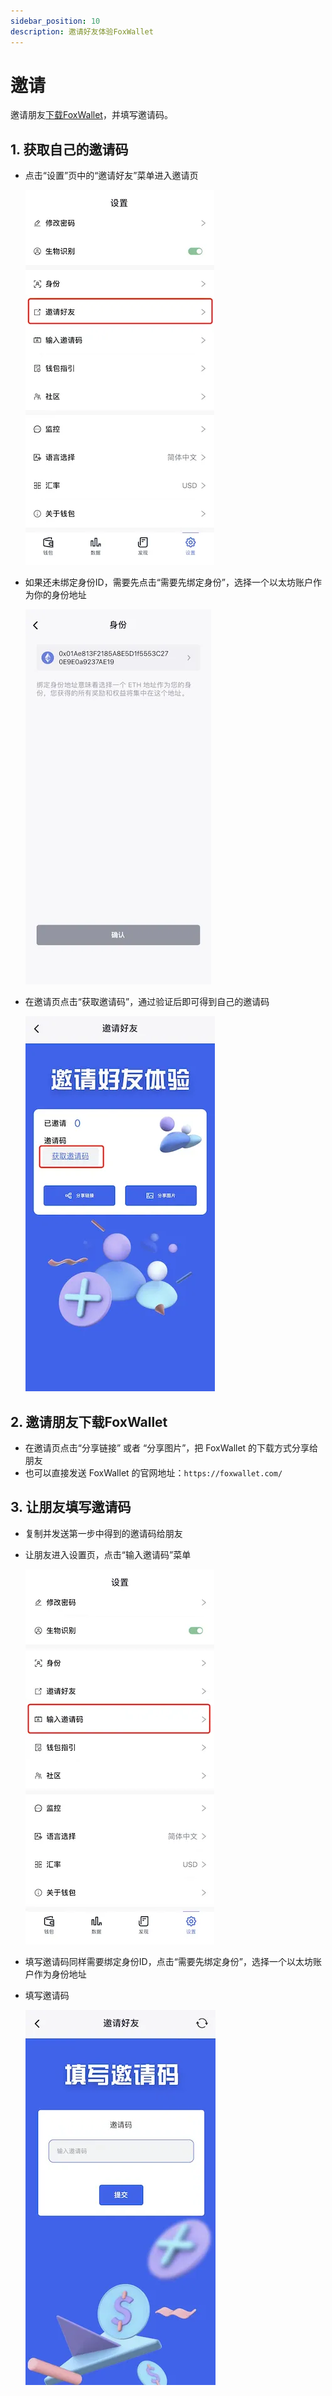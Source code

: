 ```yaml
---
sidebar_position: 10
description: 邀请好友体验FoxWallet
---
```


# 邀请
邀请朋友[下载FoxWallet](https://foxwallet.com/download)，并填写邀请码。

## 1. 获取自己的邀请码

* 点击“设置”页中的“邀请好友”菜单进入邀请页
  
  ![setting-share](../img/setting-share.webp)
* 如果还未绑定身份ID，需要先点击“需要先绑定身份”，选择一个以太坊账户作为你的身份地址
  
  ![identity](../img/identity.webp)
* 在邀请页点击“获取邀请码”，通过验证后即可得到自己的邀请码
  
  ![get-invite-code](../img/get-invite-code.webp)

## 2. 邀请朋友下载FoxWallet

* 在邀请页点击“分享链接” 或者 “分享图片”，把 FoxWallet 的下载方式分享给朋友
* 也可以直接发送 FoxWallet 的官网地址：`https://foxwallet.com/`

## 3. 让朋友填写邀请码

* 复制并发送第一步中得到的邀请码给朋友
* 让朋友进入设置页，点击“输入邀请码”菜单
  
  ![setting-enter-invite-code](../img/setting-enter-invite-code.webp)
* 填写邀请码同样需要绑定身份ID，点击“需要先绑定身份”，选择一个以太坊账户作为身份地址
* 填写邀请码
  
  ![enter-invite-code](../img/enter-invite-code.webp)